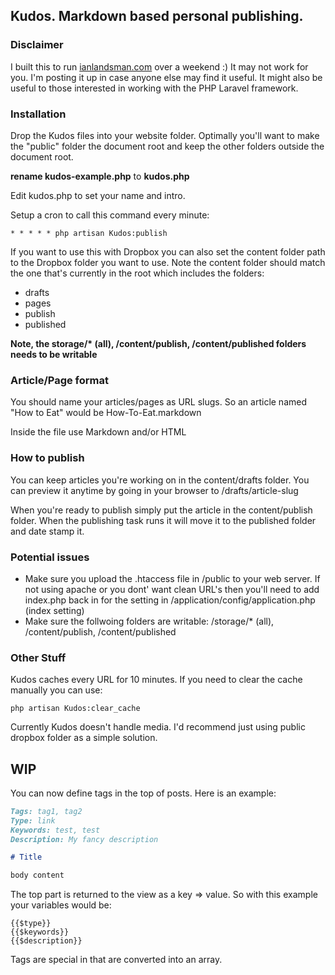 ## Kudos. Markdown based personal publishing.

### Disclaimer

I built this to run [ianlandsman.com](http://ianlandsman.com) over a weekend :) It may not work for you. I'm posting it up in case anyone else may find it useful. It might also be useful to those interested in working with the PHP Laravel framework.

### Installation

Drop the Kudos files into your website folder. Optimally you'll want to make the "public" folder the document root and keep the other folders outside the document root.

**rename kudos-example.php** to **kudos.php**

Edit kudos.php to set your name and intro.

Setup a cron to call this command every minute:

    * * * * * php artisan Kudos:publish

If you want to use this with Dropbox you can also set the content folder path to the Dropbox folder you want to use. Note the content folder should match the one that's currently in the root which includes the folders:

* drafts
* pages
* publish
* published

__Note, the storage/* (all), /content/publish, /content/published folders needs to be writable__

### Article/Page format

You should name your articles/pages as URL slugs. So an article named "How to Eat" would be How-To-Eat.markdown

Inside the file use Markdown and/or HTML

### How to publish

You can keep articles you're working on in the content/drafts folder. You can preview it anytime by going in your browser to /drafts/article-slug

When you're ready to publish simply put the article in the content/publish folder. When the publishing task runs it will move it to the published folder and date stamp it.

### Potential issues

* Make sure you upload the .htaccess file in /public to your web server. If not using apache or you dont' want clean URL's then you'll need to add index.php back in for the setting in /application/config/application.php (index setting)
* Make sure the follwoing folders are writable: /storage/* (all), /content/publish, /content/published

### Other Stuff

Kudos caches every URL for 10 minutes. If you need to clear the cache manually you can use:

    php artisan Kudos:clear_cache

Currently Kudos doesn't handle media. I'd recommend just using public dropbox folder as a simple solution.

## WIP

You can now define tags in the top of posts. Here is an example:

```md
Tags: tag1, tag2
Type: link
Keywords: test, test
Description: My fancy description

# Title

body content
```

The top part is returned to the view as a key => value. So with this example your variables would be:

	{{$type}}
	{{$keywords}}
	{{$description}}


Tags are special in that are converted into an array.